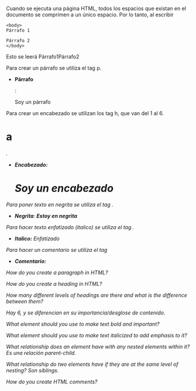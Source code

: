 Cuando se ejecuta una página HTML, todos los espacios que existan en el documento se comprimen a un único espacio. Por lo tanto, al escribir

```
<body>
Párrafo 1

Párrafo 2
</body>
```

Esto se leerá Párrafo1Párrafo2

Para crear un párrafo se utiliza el tag p.

- **Párrafo <p>**: <p>Soy un párrafo</p>

Para crear un encabezado se utilizan los tag h, que van del 1 al 6. <h1> a <h6>.

- **Encabezado:** <h1>Soy un encabezado</h1>

Para poner texto en negrita se utiliza el tag <strong></strong>.

- **Negrita**: <strong>Estoy en negrita</strong>

Para hacer texto enfatizado (italico) se utiliza el tag <em></em>.

- **Italico:** <em>Enfatizado</em>

Para hacer un comentario se utiliza el tag <!-- Comentario -->

- **Comentario:** <!-- Soy un comentario -->

How do you create a paragraph in HTML?

<p></p>

How do you create a heading in HTML?

<h></h>

How many different levels of headings are there and what is the difference between them?

Hay 6, y se diferencian en su importancia/desglose de contenido.

What element should you use to make text bold and important?

<strong></strong>

What element should you use to make text italicized to add emphasis to it?
<em></em>

What relationship does an element have with any nested elements within it?
Es una relación parent-child.

What relationship do two elements have if they are at the same level of nesting?
Son siblings.

How do you create HTML comments?
<!-- -->